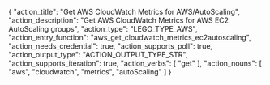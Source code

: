 {
"action_title": "Get AWS CloudWatch Metrics for AWS/AutoScaling",
"action_description": "Get AWS CloudWatch Metrics for AWS EC2 AutoScaling groups",
"action_type": "LEGO_TYPE_AWS",
"action_entry_function": "aws_get_cloudwatch_metrics_ec2autoscaling",
"action_needs_credential": true,
"action_supports_poll": true,
"action_output_type": "ACTION_OUTPUT_TYPE_STR",
"action_supports_iteration": true,
"action_verbs": [
"get"
],
"action_nouns": [
"aws",
"cloudwatch",
"metrics",
"autoScaling"
]
}
